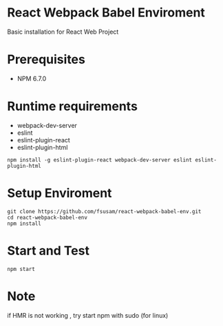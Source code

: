 # React Webpack Babel Enviroment
Basic installation for React Web Project

# Prerequisites
- NPM 6.7.0

# Runtime requirements
- webpack-dev-server
- eslint
- eslint-plugin-react
- eslint-plugin-html
```
npm install -g eslint-plugin-react webpack-dev-server eslint eslint-plugin-html
```

# Setup Enviroment

```
git clone https://github.com/fsusam/react-webpack-babel-env.git
cd react-webpack-babel-env
npm install
```

# Start and Test
```
npm start
```

# Note
if HMR is not working , try start npm with sudo (for linux)



